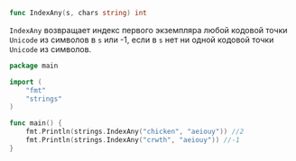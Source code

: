```go
func IndexAny(s, chars string) int
```

`IndexAny` возвращает индекс первого экземпляра любой кодовой точки `Unicode` из символов в `s` или -1, если в `s` нет ни одной кодовой точки `Unicode` из символов.

```go
package main

import (
	"fmt"
	"strings"
)

func main() {
	fmt.Println(strings.IndexAny("chicken", "aeiouy")) //2
	fmt.Println(strings.IndexAny("crwth", "aeiouy")) //-1
}
```